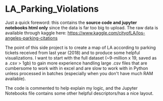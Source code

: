 # LA_Parking_Violations
Just a quick foreword: this contains the **source code and jupyter notebooks html only** since the data is far too big to upload. The raw data is available through kaggle here: https://www.kaggle.com/cityofLA/los-angeles-parking-citations

The point of this side project is to create a map of LA according to parking tickets received from last year (2018) and to produce some helpful visualizations. I want to start with the full dataset (~9-million x 19, saved as a .csv > 1gb) to gain more experience handling large .csv files that are cumbersome to work with in excel and are slow to work with in Python unless processed in batches (especially when you don't have much RAM available).

The code is commented to help explain my logic, and the Jupyter Notebooks file contains some other helpful descriptors/has a nice layout.
